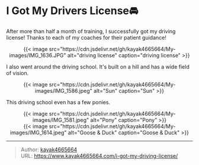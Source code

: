# I Got My Drivers License🚘

After more than half a month of training, I successfully got my driving license! Thanks to each of my coaches for their patient guidance!
<!--more-->

<div align="center">
{{< image src="https://cdn.jsdelivr.net/gh/kayak4665664/My-images/IMG_1636.JPG" alt="driving license" caption="driving license" >}}
</div>

I also went around the driving school. It's built on a hill and has a wide field of vision.

<div align="center">
{{< image src="https://cdn.jsdelivr.net/gh/kayak4665664/My-images/IMG_1586.jpeg" alt="Sun" caption="Sun" >}}
</div>

This driving school even has a few ponies.

<div align="center">
{{< image src="https://cdn.jsdelivr.net/gh/kayak4665664/My-images/IMG_1581.jpeg" alt="Pony" caption="Pony" >}}
</div>

<div align="center">
{{< image src="https://cdn.jsdelivr.net/gh/kayak4665664/My-images/IMG_1614.jpeg" alt="Goose & Duck" caption="Goose & Duck" >}}
</div>

---

> Author: [kayak4665664](https://github.com/kayak4665664)  
> URL: https://www.kayak4665664.com/i-got-my-driving-license/  

